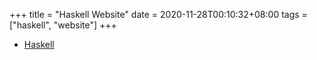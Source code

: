 +++
title = "Haskell Website"
date = 2020-11-28T00:10:32+08:00
tags = ["haskell", "website"]
+++


* [Haskell](https://www.haskell.org/)